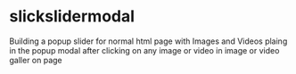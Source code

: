 # slickslidermodal
Building a popup slider for normal html page with Images and Videos plaing in the popup modal after clicking on any image or video in image or video galler on page
